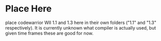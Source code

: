 # Place Here

place codewarrior WII 1.1 and 1.3 here in their own folders ("1.1" and "1.3" respectively). It is currently unknown what compiler is actually used, but given time frames these are good for now.
